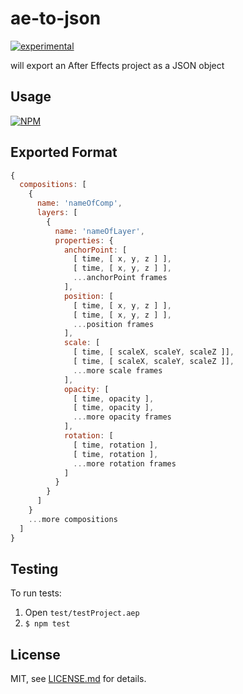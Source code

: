 # ae-to-json

[![experimental](http://badges.github.io/stability-badges/dist/experimental.svg)](http://github.com/badges/stability-badges)

will export an After Effects project as a JSON object

## Usage

[![NPM](https://nodei.co/npm/ae-to-json.png)](https://www.npmjs.com/package/ae-to-json)

## Exported Format

```javascript
{
  compositions: [
    { 
      name: 'nameOfComp',
      layers: [
        {
          name: 'nameOfLayer',
          properties: {
            anchorPoint: [
              [ time, [ x, y, z ] ],
              [ time, [ x, y, z ] ],
              ...anchorPoint frames
            ],
            position: [
              [ time, [ x, y, z ] ],
              [ time, [ x, y, z ] ],
              ...position frames
            ],
            scale: [
              [ time, [ scaleX, scaleY, scaleZ ]],
              [ time, [ scaleX, scaleY, scaleZ ]],
              ...more scale frames
            ],
            opacity: [
              [ time, opacity ],
              [ time, opacity ],
              ...more opacity frames
            ],
            rotation: [
              [ time, rotation ],
              [ time, rotation ],
              ...more rotation frames
            ]
          }
        }
      ]
    }
    ...more compositions
  ]
}
```

## Testing

To run tests:
1. Open `test/testProject.aep`
2. `$ npm test`


## License

MIT, see [LICENSE.md](http://github.com/jam3/ae-to-json/blob/master/LICENSE.md) for details.
